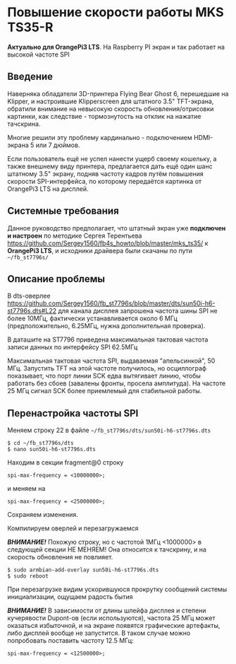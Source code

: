 # Повышение скорости работы MKS TS35-R

**Актуально для OrangePi3 LTS**. На Raspberry PI экран и так работает на высокой частоте SPI

## Введение

Наверняка обладатели 3D-принтера Flying Bear Ghost 6, перешедшие на Klipper, и настроившие Klipperscreen для штатного 3.5" TFT-экрана, обратили внимание
на невысокую скорость обновления/отрисовки картинки, как следствие - тормознутость на отклик на нажатие тачскрина.

Многие решили эту проблему кардинально - подключением HDMI-экрана 5 или 7 дюймов.

Если пользователь ещё не успел нанести ущерб своему кошельку, а также внешнему виду принтера, предлагается дать ещё один шанс штатному 3.5" экрану,
подняв частоту кадров путём повышения скорости SPI-интерфейса, по которому передаётся картинка от OrangePi3 LTS на дисплей.

## Системные требования

Данное руководство предполагает, что штатный экран уже **подключен и настроен** по методике Сергея Терентьева https://github.com/Sergey1560/fb4s_howto/blob/master/mks_ts35/ к **OrangePi3 LTS**, и исходники драйвера были скачаны по пути ```~/fb_st7796s/```


## Описание проблемы

В dts-оверлее https://github.com/Sergey1560/fb_st7796s/blob/master/dts/sun50i-h6-st7796s.dts#L22 для канала дисплея запрошена частота шины SPI не более 10МГц,
фактически устанавливается около 6 МГц (предположительно, 6.25МГц, нужна дополнительная проверка).

В даташите на ST7796 приведена максимальная тактовая частота записи данных по интерфейсу SPI 62.5МГц

Максимальная тактовая частота SPI, выдаваемая "апельсинкой", 50 МГц. Запустить TFT на этой частоте получилось, но осциллограф показывает, что порт линии SCK едва вытягивает линию, чтобы работать без сбоев
(завалены фронты, просела амплитуда). На частоте 25 МГц сигнал SCK более приемлемый для стабильной работы.

## Перенастройка частоты SPI

Меняем строку 22 в файле ```~/fb_st7796s/dts/sun50i-h6-st7796s.dts ```
```console
$ cd ~/fb_st7796s/dts
$ nano sun50i-h6-st7796s.dts
```

Находим в секции fragment@0 строку 

```spi-max-frequency = <10000000>;``` 

и меняем на 

```spi-max-frequency = <25000000>;```

Сохраняем изменения.

Компилируем оверлей и перезагружаемся

***ВНИМАНИЕ!*** Похожую строку, но с частотой 1МГц <1000000> в следующей секции НЕ МЕНЯЕМ! Она относится к тачскрину, 
и на скорость обновления не повлияет.

```console
$ sudo armbian-add-overlay sun50i-h6-st7796s.dts
$ sudo reboot
```

При перезагрузке видим ускорившуюся прокрутку сообщений системы инициализации, ощущаем радость бытия

***ВНИМАНИЕ!*** В зависимости от длины шлейфа дисплея и степени кучерявости Dupont-ов (если используются), частота 25 МГц может оказаться избыточной,
и на экране появятся графические артефакты, либо дисплей вообще не запустится. В таком случае можно попробовать поставить частоту 12.5 МГц:

```spi-max-frequency = <12500000>;```
